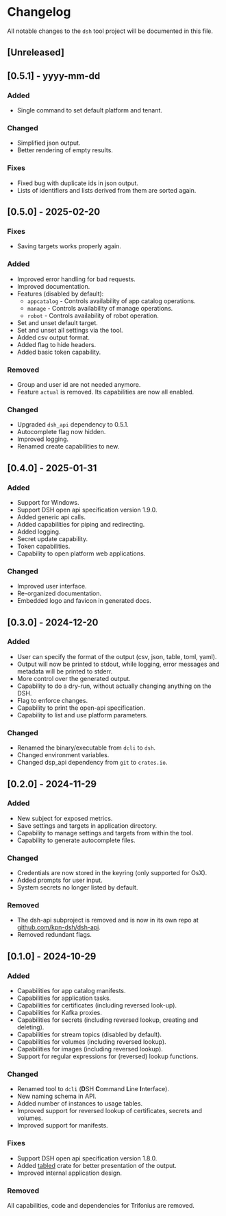 # Changelog

All notable changes to the `dsh` tool project will be documented in this file.

## [Unreleased]

## [0.5.1] - yyyy-mm-dd

### Added

* Single command to set default platform and tenant.

### Changed

* Simplified json output.
* Better rendering of empty results.

### Fixes

* Fixed bug with duplicate ids in json output.
* Lists of identifiers and lists derived from them are sorted again.

## [0.5.0] - 2025-02-20

### Fixes

* Saving targets works properly again.

### Added

* Improved error handling for bad requests.
* Improved documentation.
* Features (disabled by default):
    * `appcatalog` - Controls availability of app catalog operations.
    * `manage` - Controls availability of manage operations.
    * `robot` - Controls availability of robot operation.
* Set and unset default target.
* Set and unset all settings via the tool.
* Added csv output format.
* Added flag to hide headers.
* Added basic token capability.

### Removed

* Group and user id are not needed anymore.
* Feature `actual` is removed. Its capabilities are now all enabled.

### Changed

* Upgraded `dsh_api` dependency to 0.5.1.
* Autocomplete flag now hidden.
* Improved logging.
* Renamed create capabilities to new.

## [0.4.0] - 2025-01-31

### Added

* Support for Windows.
* Support DSH open api specification version 1.9.0.
* Added generic api calls.
* Added capabilities for piping and redirecting.
* Added logging.
* Secret update capability.
* Token capabilities.
* Capability to open platform web applications.

### Changed

* Improved user interface.
* Re-organized documentation.
* Embedded logo and favicon in generated docs.

## [0.3.0] - 2024-12-20

### Added

* User can specify the format of the output (csv, json, table, toml, yaml).
* Output will now be printed to stdout, while logging, error messages and metadata
  will be printed to stderr.
* More control over the generated output.
* Capability to do a dry-run, without actually changing anything on the DSH.
* Flag to enforce changes.
* Capability to print the open-api specification.
* Capability to list and use platform parameters.

### Changed

* Renamed the binary/executable from `dcli` to `dsh`.
* Changed environment variables.
* Changed dsp_api dependency from `git` to `crates.io`.

## [0.2.0] - 2024-11-29

### Added

* New subject for exposed metrics.
* Save settings and targets in application directory.
* Capability to manage settings and targets from within the tool.
* Capability to generate autocomplete files.

### Changed

* Credentials are now stored in the keyring (only supported for OsX).
* Added prompts for user input.
* System secrets no longer listed by default.

### Removed

* The dsh-api subproject is removed and is now in its own repo at
  [github.com/kpn-dsh/dsh-api](https://github.com/kpn-dsh/dsh-api).
* Removed redundant flags.

## [0.1.0] - 2024-10-29

### Added

* Capabilities for app catalog manifests.
* Capabilities for application tasks.
* Capabilities for certificates (including reversed look-up).
* Capabilities for Kafka proxies.
* Capabilities for secrets (including reversed lookup, creating and deleting).
* Capabilities for stream topics (disabled by default).
* Capabilities for volumes (including reversed lookup).
* Capabilities for images (including reversed lookup).
* Support for regular expressions for (reversed) lookup functions.

### Changed

* Renamed tool to `dcli` (**D**SH **C**ommand **L**ine **I**nterface).
* New naming schema in API.
* Added number of instances to usage tables.
* Improved support for reversed lookup of certificates, secrets and volumes.
* Improved support for manifests.

### Fixes

* Support DSH open api specification version 1.8.0.
* Added [tabled](https://github.com/zhiburt/tabled) crate for better presentation of the output.
* Improved internal application design.

### Removed

All capabilities, code and dependencies for Trifonius are removed.
